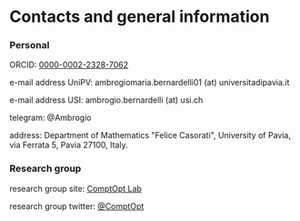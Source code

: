 # Contacts and general information

### Personal

ORCID: [0000-0002-2328-7062](https://orcid.org/0000-0002-2328-7062)

e-mail address UniPV: ambrogiomaria.bernardelli01 (at) universitadipavia.it

e-mail address USI: ambrogio.bernardelli (at) usi.ch

telegram: @Ambrogio

address: Department of Mathematics "Felice Casorati", University of Pavia, via Ferrata 5, Pavia 27100, Italy.

### Research group

research group site: [ComptOpt Lab](https://www.compopt.it/)

research group twitter: [@ComptOpt](https://twitter.com/comp_opt)

<!--- research group twitter: [tba](https://ambrogiomb.github.io/) --->
